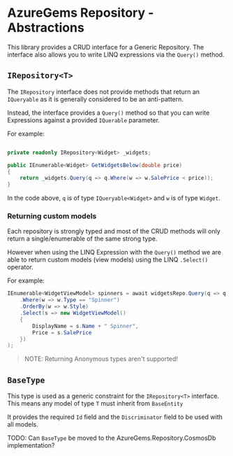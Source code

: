 # AzureGems Repository - Abstractions

This library provides a CRUD interface for a Generic Repository. The interface also allows you to write LINQ expressions via the `Query()` method.

## `IRepository<T>`

The `IRepository` interface does not provide methods that return an `IQueryable` as it is generally considered to be an anti-pattern.

Instead, the interface provides a `Query()` method so that you can write Expressions against a provided `IQuerable` parameter.

For example:

```csharp

private readonly IRepository<Widget> _widgets;

public IEnumerable<Widget> GetWidgetsBelow(double price)
{
	return _widgets.Query(q => q.Where(w => w.SalePrice < price));
}
```
In the code above, `q` is of type `IQueryable<Widget>` and `w` is of type `Widget`.

### Returning custom models

Each repository is strongly typed and most of the CRUD methods will only return a single/enumerable of the same strong type.

However when using the LINQ Expression with the `Query()` method we are able to return custom models (view models) using the LINQ `.Select()` operator.
 
For example: 

```csharp
IEnumerable<WidgetViewModel> spinners = await widgetsRepo.Query(q => q
	.Where(w => w.Type == "Spinner")
	.OrderBy(w => w.Style)
	.Select(s => new WidgetViewModel()
	{
		DisplayName = s.Name + " Spinner",
		Price = s.SalePrice		
	})
);
```
> NOTE: Returning Anonymous types aren't supported!

## `BaseType`

This type is used as a generic constraint for the `IRepository<T>` interface. This means any model of type `T` must inherit from `BaseEntity`

It provides the required `Id` field and the `Discriminator` field to be used with all models.

TODO: Can `BaseType` be moved to the AzureGems.Repository.CosmosDb implementation?
